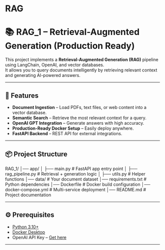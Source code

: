 # RAG
# 📚 RAG_1 – Retrieval-Augmented Generation (Production Ready)

This project implements a **Retrieval-Augmented Generation (RAG)** pipeline using LangChain, OpenAI, and vector databases.  
It allows you to query documents intelligently by retrieving relevant context and generating AI-powered answers.

---

## 🚀 Features
- **Document Ingestion** – Load PDFs, text files, or web content into a vector database.
- **Semantic Search** – Retrieve the most relevant context for a query.
- **OpenAI GPT Integration** – Generate answers with high accuracy.
- **Production-Ready Docker Setup** – Easily deploy anywhere.
- **FastAPI Backend** – REST API for external integrations.

---

## 📦 Project Structure
RAG_1/
│── app/
│ ├── main.py # FastAPI app entry point
│ ├── rag_pipeline.py # Retrieval + generation logic
│ ├── utils.py # Helper functions
│── data/ # Your document dataset
│── requirements.txt # Python dependencies
│── Dockerfile # Docker build configuration
│── docker-compose.yml # Multi-service deployment
│── README.md # Project documentation


---

## ⚙️ Prerequisites
- [Python 3.10+](https://www.python.org/downloads/)
- [Docker Desktop](https://www.docker.com/products/docker-desktop/)
- OpenAI API Key – [Get here](https://platform.openai.com/)

---

